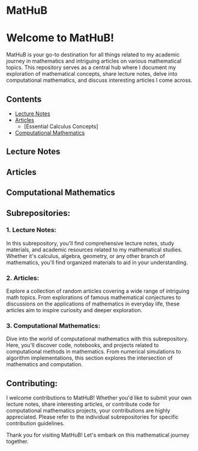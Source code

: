 # MatHuB

# Welcome to MatHuB!

MatHuB is your go-to destination for all things related to my academic journey in mathematics and intriguing articles on various mathematical topics. 
This repository serves as a central hub where I document my exploration of mathematical concepts, share lecture notes, delve into computational mathematics, and discuss interesting articles I come across.


## Contents 
- [Lecture Notes](#lecture-notes)
- [Articles](#articles)
  - [Essential Calculus Concepts]
- [Computational Mathematics](#computational-mathematics)


## Lecture Notes

## Articles

## Computational Mathematics

## Subrepositories:

### 1. Lecture Notes:
In this subrepository, you'll find comprehensive lecture notes, study materials, and academic resources related to my mathematical studies. 
Whether it's calculus, algebra, geometry, or any other branch of mathematics, you'll find organized materials to aid in your understanding.

### 2. Articles:
Explore a collection of random articles covering a wide range of intriguing math topics. 
From explorations of famous mathematical conjectures to discussions on the applications of mathematics in everyday life, these articles aim to inspire curiosity and deeper exploration.

### 3. Computational Mathematics:
Dive into the world of computational mathematics with this subrepository. 
Here, you'll discover code, notebooks, and projects related to computational methods in mathematics. 
From numerical simulations to algorithm implementations, this section explores the intersection of mathematics and computation.

## Contributing:
I welcome contributions to MatHuB! Whether you'd like to submit your own lecture notes, share interesting articles, or contribute code for computational mathematics projects, your contributions are highly appreciated. 
Please refer to the individual subrepositories for specific contribution guidelines.

Thank you for visiting MatHuB! Let's embark on this mathematical journey together.
